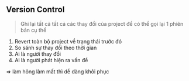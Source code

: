 ﻿## Version Control
> Ghi lại tất cả tất cả các thay đổi của project để có thể gọi lại 1 phiên bản cụ thể 

1. Revert toàn bộ project về trạng thái trước đó
2. So sánh sự thay đổi theo thời gian
3. Ai là người thay đổi
4. Ai là người phát hiện ra vấn đề

=> làm hỏng làm mất thì dễ dàng khôi phục
